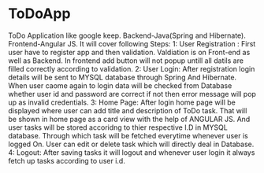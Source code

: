 # ToDoApp
ToDo Application like google keep. Backend-Java(Spring and Hibernate). Frontend-Angular JS.
It will cover following Steps:
1: User Registration : First user have to register app and then validation. Valdiation is on Front-end as well as Backend. In frontend add button will not popup untill all datils are filled correctly according to validation.
2: User Login: After registration login details will be sent to MYSQL database through Spring And Hibernate. When user caome again to login data will be checked from Database whether user id and password are correct if not then error message will pop up as invalid credentials.
3: Home Page: After login home page will be displayed where user can add title and description of ToDo task. That will be shown in home page as a card view with the help of ANGULAR JS. And user tasks will be stored accoridng to thier respective I.D in MYSQL database. Through which task will be fetched everytime whenever user is logged On. User can edit or delete task which will directly deal in Database.
4: Logout: After saving tasks it will logout and whenever user login it always fetch up tasks according to user i.d.
